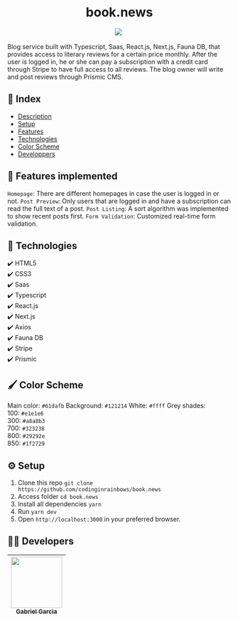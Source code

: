 <h1 align="center"> book.news </h1>

<p align="center">
<img src="http://img.shields.io/static/v1?label=STATUS&message=EM%20DESENVOLVIMENTO&color=GREEN&style=for-the-badge"/>
<img src"https://img.shields.io/github/stars/camilafernanda?style=social"/>
</p>

Blog service built with Typescript, Saas, React.js, Next.js, Fauna DB, that provides access to literary reviews for a certain price monthly. After the user is logged in, he or she can pay a subscription with a credit card through Stripe to have full access to all reviews. The blog owner will write and post reviews through Prismic CMS.

## :file_folder: Index

* [Description](#blog-service)
* [Setup](#setup-to-run)
* [Features](#features-implemented)
* [Technologies](#technologies-used)
* [Color Scheme](#colors)
* [Developpers](#devs)

## :hammer: Features implemented

`Homepage`: There are different homepages in case the user is logged in or not.
`Post Preview`: Only users that are logged in and have a subscription can read the full text of a post.
`Post Listing`: A sort algorithm was implemented to show recent posts first.
`Form Validation`: Customized real-time form validation.

## :rocket: Technologies

  ✔️ HTML5 <br>
  ✔️ CSS3 <br>
  ✔️ Saas<br>
  ✔️ Typescript <br>
  ✔️ React.js <br>
  ✔️ Next.js <br>
  ✔️ Axios <br>
  ✔️ Fauna DB <br>
  ✔️ Stripe <br>
  ✔️ Prismic <br>

## :paintbrush: Color Scheme

Main color: `#61dafb`
Background: `#121214`
White: `#ffff`
Grey shades: <br>
100: `#e1e1e6` <br>
300: `#a8a8b3` <br>
700: `#323238` <br>
800: `#29292e` <br>
850: `#1f2729` <br>

## :gear: Setup

1. Clone this repo `git clone https://github.com/codinginrainbows/book.news`
2. Access folder `cd book.news`
3. Install all dependencies `yarn` 
4. Run `yarn dev`
5. Open `http://localhost:3000` in your preferred browser.

## :man_technologist: Developers

| [<img src="https://avatars.githubusercontent.com/u/82886646?v=4" width=115><br><sub>Gabriel Garcia</sub>](https://github.com/codinginrainbows)
| :---: |

